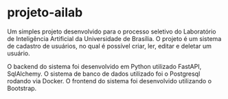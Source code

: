 # projeto-ailab

Um simples projeto desenvolvido para o processo seletivo do Laboratório de Inteligência Artificial da Universidade de Brasília.
O projeto é um sistema de cadastro de usuários, no qual é possível criar, ler, editar e deletar um usuário.

O backend do sistema foi desenvolvido em Python utilizado FastAPI, SqlAlchemy.
O sistema de banco de dados utilizado foi o Postgresql rodando via Docker.
O frontend do sistema foi desenvolvido utilizando o Bootstrap.
